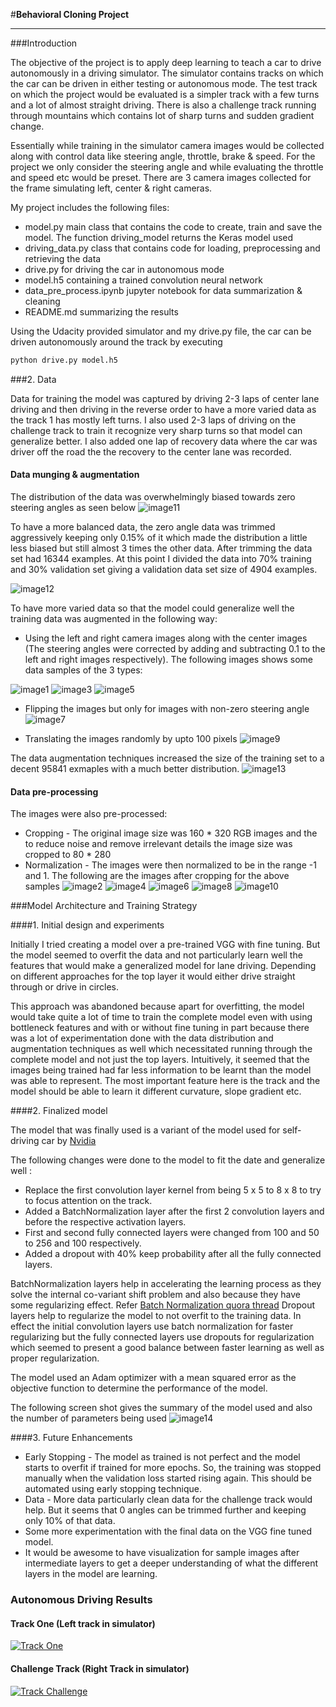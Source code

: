 #**Behavioral Cloning Project** 


[//]: # (Image References)

[image1]: ./images/center.png "Center Image"
[image2]: ./images/center_process.png "Center Processed Image"
[image3]: ./images/left.png "Left Image"
[image4]: ./images/left_process.png "Left Processed Image"
[image5]: ./images/right.png "Right Image"
[image6]: ./images/right_process.png "Right Processed Image"
[image7]: ./images/flipped.png "Flipped Image"
[image8]: ./images/flipped_process.png "Flipped Processed Image"
[image9]: ./images/translated.png "Translated Image"
[image10]: ./images/translated_process.png "Translsated Processed Image"
[image11]: ./images/data.png "Data Distribution"
[image12]: ./images/data_trim.png "Data Distribution After Trim"
[image13]: ./images/data_augmented.png "Data Distribution Augmented"
[image14]: ./images/model.png "Model"


---
###Introduction

The objective of the project is to apply deep learning to teach a car to drive autonomously in a driving simulator. 
The simulator contains tracks on which the car can be driven in either testing or autonomous mode. The test track on 
which the project would be evaluated is a simpler track with a few turns and a lot of almost straight driving. There is 
also a challenge track running through mountains which contains lot of sharp turns and sudden gradient change. 

Essentially while training in the simulator camera images would be collected along with control data like steering 
angle, throttle, brake & speed. For the project we only consider the steering angle and while evaluating the 
throttle and speed etc would be preset. There are 3 camera images collected for the frame simulating left, center & 
right cameras.  

My project includes the following files:
* model.py main class that contains the code to create, train and save the model. The function driving_model returns 
the Keras model used
* driving_data.py class that contains code for loading, preprocessing and retrieving the data
* drive.py for driving the car in autonomous mode
* model.h5 containing a trained convolution neural network
* data_pre_process.ipynb jupyter notebook for data summarization & cleaning
* README.md summarizing the results

Using the Udacity provided simulator and my drive.py file, the car can be driven autonomously around the track by executing 
```sh
python drive.py model.h5
```

###2. Data

Data for training the model was captured by driving 2-3 laps of center lane driving and then driving in the reverse 
order to have a more varied data as the track 1 has mostly left turns. I also used 2-3 laps of driving on the 
challenge track to train it recognize very sharp turns so that model can generalize better. I also added one lap of 
recovery data where the car was driver off the road the the recovery to the center lane was recorded.

#### Data munging & augmentation
The distribution of the data was overwhelmingly biased towards zero steering angles as seen below 
![image11]

To have a more balanced data, the zero angle data was trimmed aggressively keeping only 0.15% of it which 
made the distribution a little less biased but still almost 3 times the other data. After trimming the data set had 
16344 examples. At this point I divided the data into 70% training and 30% validation set giving a validation data 
set size of 4904 examples.

![image12]

To have more varied data so that the model could generalize well the training data was augmented in the 
following way:
* Using the left and right camera images along with the center images (The steering angles were corrected by adding 
and subtracting 0.1 to the left and right images respectively). The following images shows some data samples of the 3
 types:

![image1]
![image3]
![image5]

* Flipping the images but only for images with non-zero steering angle
![image7]

* Translating the images randomly by upto 100 pixels
![image9]

The data augmentation techniques increased the size of the training set to a decent 95841 exmaples with a much better 
distribution.
![image13]


#### Data pre-processing
The images were also pre-processed:
* Cropping - The original image size was 160 * 320 RGB images and the to reduce noise and remove irrelevant details 
the image size was cropped to 80 * 280
* Normalization - The images were then normalized to be in the range -1 and 1.
The following are the images after cropping for the above samples
![image2]
![image4]
![image6]
![image8]
![image10]


###Model Architecture and Training Strategy

####1. Initial design and experiments

Initially I tried creating a model over a pre-trained VGG with fine tuning. But the model seemed to overfit the data 
and not particularly learn well the features that would make a generalized model for lane driving. Depending on different approaches for the top layer it would either drive straight through or drive in circles. 

This approach was abandoned because apart for overfitting, the model would take quite a lot of time to train the complete 
model even with using bottleneck features and with or without fine tuning in part because there was a lot of 
experimentation done with the data distribution and augmentation techniques as well which necessitated running through the complete model and not just the top layers. Intuitively, it seemed that the images being trained had far less information to be learnt than the model was able to represent. The most important feature here is the track and the model should be able to learn it different curvature, slope gradient etc.
 
####2. Finalized model

The model that was finally used is a variant of the model used for self-driving car by 
[Nvidia](http://images.nvidia.com/content/tegra/automotive/images/2016/solutions/pdf/end-to-end-dl-using-px.pdf)

The following changes were done to the model to fit the date and generalize well :
* Replace the first convolution layer kernel from being 5 x 5 to 8 x 8 to try to focus attention on the track.
* Added a BatchNormalization layer after the first 2 convolution layers and before the respective activation layers.
* First and second fully connected layers were changed from 100 and 50 to 256 and 100 respectively.
* Added a dropout with 40% keep probability after all the fully connected layers.

BatchNormalization layers help in accelerating the learning process as they solve the internal co-variant shift problem and also because they have some regularizing effect. Refer [Batch Normalization quora thread](https://www.quora.com/Why-does-batch-normalization-help)
Dropout layers help to regularize the model to not overfit to the training data. In effect the initial convolution layers use batch normalization for faster regularizing but the fully connected layers use dropouts for regularization which seemed to present a good balance between faster learning as well as proper regularization.

The model used an Adam optimizer with a mean squared error as the objective function to determine the performance of 
the model.

The following screen shot gives the summary of the model used and also the number of parameters being used 
![image14]

####3. Future Enhancements

* Early Stopping - The model as trained is not perfect and the model starts to overfit if trained for more epochs. So, 
the training was stopped manually when the validation loss started rising again. This should be automated using early
 stopping technique.
* Data - More data particularly clean data for the challenge track would help. But it seems that 0 angles can be 
trimmed further and keeping only 10% of that data.
* Some more experimentation with the final data on the VGG fine tuned model.
* It would be awesome to have visualization for sample images after intermediate layers to get a deeper understanding
 of what the different layers in the model are learning.
  
### Autonomous Driving Results

#### Track One (Left track in simulator)
[![Track One](https://img.youtube.com/vi/garNZVPOXJA/0.jpg)](https://www.youtube.com/watch?v=garNZVPOXJA)

#### Challenge Track (Right Track in simulator)
[![Track Challenge](https://img.youtube.com/vi/tOu-yae-sdU/0.jpg)](https://www.youtube.com/watch?v=tOu-yae-sdU)